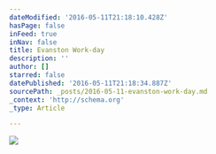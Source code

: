 ```yaml
---
dateModified: '2016-05-11T21:18:10.428Z'
hasPage: false
inFeed: true
inNav: false
title: Evanston Work-day
description: ''
author: []
starred: false
datePublished: '2016-05-11T21:18:34.887Z'
sourcePath: _posts/2016-05-11-evanston-work-day.md
_context: 'http://schema.org'
_type: Article

---
```

![](https://the-grid-user-content.s3-us-west-2.amazonaws.com/acd10964-d181-4a3f-b7c6-88072c44c57e.jpg)